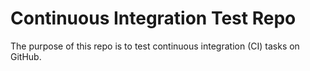 Continuous Integration Test Repo
================================

The purpose of this repo is to test continuous integration (CI) tasks on GitHub.
